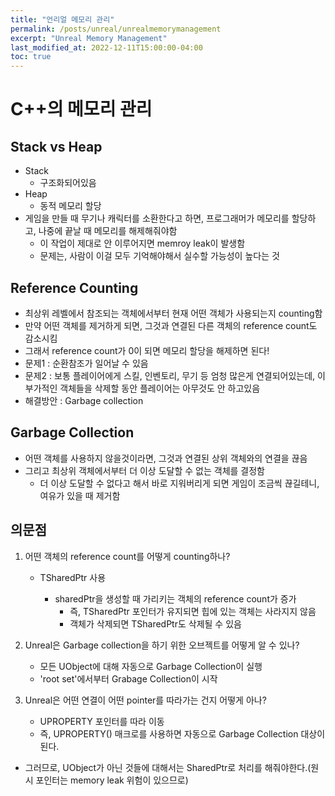 ```yaml
---
title: "언리얼 메모리 관리"
permalink: /posts/unreal/unrealmemorymanagement
excerpt: "Unreal Memory Management"
last_modified_at: 2022-12-11T15:00:00-04:00
toc: true
---
```


# C++의 메모리 관리
## Stack vs Heap
- Stack
    - 구조화되어있음
- Heap
    - 동적 메모리 할당
- 게임을 만들 때 무기나 캐릭터를 소환한다고 하면, 프로그래머가 메모리를 할당하고, 나중에 끝날 때 메모리를 해제해줘야함
    - 이 작업이 제대로 안 이루어지면 memroy leak이 발생함
    - 문제는, 사람이 이걸 모두 기억해야해서 실수할 가능성이 높다는 것
## Reference Counting
- 최상위 레벨에서 참조되는 객체에서부터 현재 어떤 객체가 사용되는지 counting함
- 만약 어떤 객체를 제거하게 되면, 그것과 연결된 다른 객체의 reference count도 감소시킴
- 그래서 reference count가 0이 되면 메모리 할당을 해제하면 된다!
- 문제1 : 순환참조가 일어날 수 있음
- 문제2 : 보통 플레이어에게 스킬, 인벤토리, 무기 등 엄청 많은게 연결되어있는데, 이 부가적인 객체들을 삭제할 동안 플레이어는 아무것도 안 하고있음
- 해결방안 : Garbage collection
## Garbage Collection
- 어떤 객체를 사용하지 않을것이라면, 그것과 연결된 상위 객체와의 연결을 끊음
- 그리고 최상위 객체에서부터 더 이상 도달할 수 없는 객체를 결정함
    - 더 이상 도달할 수 없다고 해서 바로 지워버리게 되면 게임이 조금씩 끊길테니, 여유가 있을 때 제거함
## 의문점
1. 어떤 객체의 reference count를 어떻게 counting하나?
    - TSharedPtr<AActor> 사용
        - sharedPtr을 생성할 때 가리키는 객체의 reference count가 증가
            - 즉, TSharedPtr 포인터가 유지되면 힙에 있는 객체는 사라지지 않음
            - 객체가 삭제되면 TSharedPtr도 삭제될 수 있음

2. Unreal은 Garbage collection을 하기 위한 오브젝트를 어떻게 알 수 있나?
    - 모든 UObject에 대해 자동으로 Garbage Collection이 실행
    - 'root set'에서부터 Grabage Collection이 시작
3. Unreal은 어떤 연결이 어떤 pointer를 따라가는 건지 어떻게 아나?
    - UPROPERTY 포인터를 따라 이동
    - 즉, UPROPERTY() 매크로를 사용하면 자동으로 Garbage Collection 대상이 된다.

- 그러므로, UObject가 아닌 것들에 대해서는 SharedPtr로 처리를 해줘야한다.(원시 포인터는 memory leak 위험이 있으므로)
